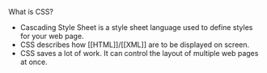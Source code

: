 
What is CSS?
- Cascading Style Sheet is a style sheet language used to define styles for your web page.
- CSS describes how [[HTML]]/[[XML]] are to be displayed on screen.
- CSS saves a lot of work. It can control the layout of multiple web pages at once.



